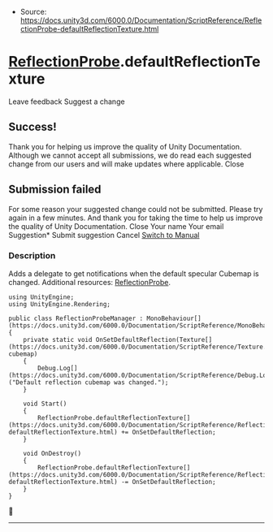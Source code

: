 * Source: https://docs.unity3d.com/6000.0/Documentation/ScriptReference/ReflectionProbe-defaultReflectionTexture.html

#  [ReflectionProbe](https://docs.unity3d.com/6000.0/Documentation/ScriptReference/ReflectionProbe.html).defaultReflectionTexture
Leave feedback
Suggest a change
## Success!
Thank you for helping us improve the quality of Unity Documentation. Although we cannot accept all submissions, we do read each suggested change from our users and will make updates where applicable.
Close
## Submission failed
For some reason your suggested change could not be submitted. Please <a>try again</a> in a few minutes. And thank you for taking the time to help us improve the quality of Unity Documentation.
Close
Your name Your email Suggestion* Submit suggestion
Cancel
[Switch to Manual](https://docs.unity3d.com/6000.0/Documentation/Manual/class-ReflectionProbe.html "Go to ReflectionProbe Component in the Manual")
### Description
Adds a delegate to get notifications when the default specular Cubemap is changed.
Additional resources: [ReflectionProbe](https://docs.unity3d.com/6000.0/Documentation/ScriptReference/ReflectionProbe.html).
```
using UnityEngine;
using UnityEngine.Rendering;  
  
public class ReflectionProbeManager : MonoBehaviour[](https://docs.unity3d.com/6000.0/Documentation/ScriptReference/MonoBehaviour.html)
{
    private static void OnSetDefaultReflection(Texture[](https://docs.unity3d.com/6000.0/Documentation/ScriptReference/Texture.html) cubemap)
    {
        Debug.Log[](https://docs.unity3d.com/6000.0/Documentation/ScriptReference/Debug.Log.html)("Default reflection cubemap was changed.");
    }  
  
    void Start()
    {
        ReflectionProbe.defaultReflectionTexture[](https://docs.unity3d.com/6000.0/Documentation/ScriptReference/ReflectionProbe-defaultReflectionTexture.html) += OnSetDefaultReflection;
    }  
  
    void OnDestroy()
    {
        ReflectionProbe.defaultReflectionTexture[](https://docs.unity3d.com/6000.0/Documentation/ScriptReference/ReflectionProbe-defaultReflectionTexture.html) -= OnSetDefaultReflection;
    }
}

```

* * *
